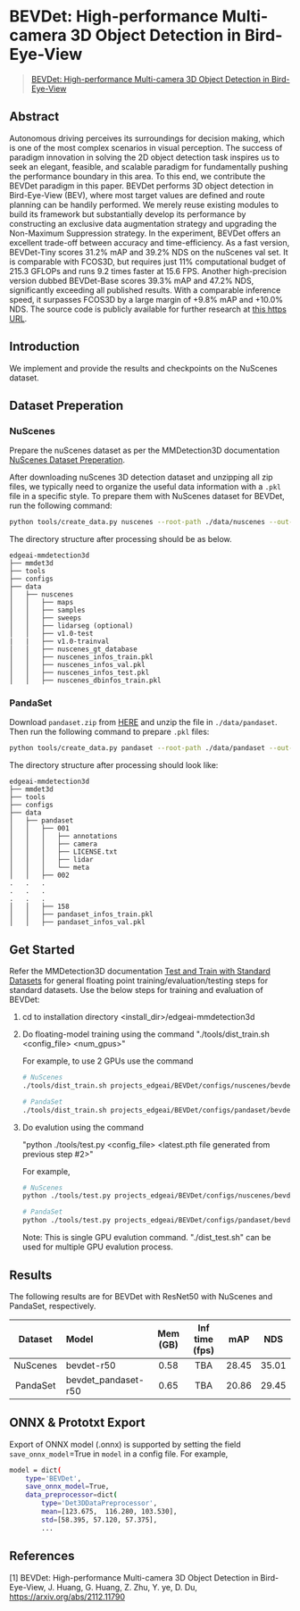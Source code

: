 # BEVDet: High-performance Multi-camera 3D Object Detection in Bird-Eye-View

> [BEVDet: High-performance Multi-camera 3D Object Detection in Bird-Eye-View](https://arxiv.org/abs/2112.11790)

<!-- [ALGORITHM] -->

## Abstract

Autonomous driving perceives its surroundings for decision making, which is one of the most complex scenarios in visual perception. The success of paradigm innovation in solving the 2D object detection task inspires us to seek an elegant, feasible, and scalable paradigm for fundamentally pushing the performance boundary in this area. To this end, we contribute the BEVDet paradigm in this paper. BEVDet performs 3D object detection in Bird-Eye-View (BEV), where most target values are defined and route planning can be handily performed. We merely reuse existing modules to build its framework but substantially develop its performance by constructing an exclusive data augmentation strategy and upgrading the Non-Maximum Suppression strategy. In the experiment, BEVDet offers an excellent trade-off between accuracy and time-efficiency. As a fast version, BEVDet-Tiny scores 31.2% mAP and 39.2% NDS on the nuScenes val set. It is comparable with FCOS3D, but requires just 11% computational budget of 215.3 GFLOPs and runs 9.2 times faster at 15.6 FPS. Another high-precision version dubbed BEVDet-Base scores 39.3% mAP and 47.2% NDS, significantly exceeding all published results. With a comparable inference speed, it surpasses FCOS3D by a large margin of +9.8% mAP and +10.0% NDS. The source code is publicly available for further research at [this https URL](https://github.com/HuangJunJie2017/BEVDet).

## Introduction

We implement and provide the results and checkpoints on the NuScenes dataset.  <!-- The result can be found in [Object Detection Zoo](../../docs/det3d_modelzoo.md) -->

## Dataset Preperation

### NuScenes

Prepare the nuScenes dataset as per the MMDetection3D documentation [NuScenes Dataset Preperation](../../docs/en/advanced_guides/datasets/nuscenes.md). 

After downloading nuScenes 3D detection dataset and unzipping all zip files, we typically need to organize the useful data information with a `.pkl` file in a specific style. To prepare them with NuScenes dataset for BEVDet, run the following command:

```bash
python tools/create_data.py nuscenes --root-path ./data/nuscenes --out-dir ./data/nuscenes --extra-tag nuscenes/ --bevdet
```

The directory structure after processing should be as below.

```
edgeai-mmdetection3d
├── mmdet3d
├── tools
├── configs
├── data
│   ├── nuscenes
│   │   ├── maps
│   │   ├── samples
│   │   ├── sweeps
│   │   ├── lidarseg (optional)
│   │   ├── v1.0-test
|   |   ├── v1.0-trainval
│   │   ├── nuscenes_gt_database
│   │   ├── nuscenes_infos_train.pkl
│   │   ├── nuscenes_infos_val.pkl
│   │   ├── nuscenes_infos_test.pkl
│   │   ├── nuscenes_dbinfos_train.pkl
```

### PandaSet

Download `pandaset.zip` from [HERE](https://huggingface.co/datasets/georghess/pandaset/tree/main) and unzip the file in `./data/pandaset`. Then run the following command to prepare `.pkl` files:

```bash
python tools/create_data.py pandaset --root-path ./data/pandaset --out-dir ./data/pandaset --extra-tag pandaset
```

The directory structure after processing should look like:

```
edgeai-mmdetection3d
├── mmdet3d
├── tools
├── configs
├── data
│   ├── pandaset
│   │   ├── 001
│   │   │   ├── annotations
│   │   │   ├── camera
│   │   │   ├── LICENSE.txt
│   │   │   ├── lidar
│   │   │   └── meta
│   │   ├── 002 
.   .   .
.   .   .
.   .   .
│   │   ├── 158
│   │   ├── pandaset_infos_train.pkl
│   │   ├── pandaset_infos_val.pkl
```

## Get Started

Refer the MMDetection3D documentation [Test and Train with Standard Datasets](../../docs/en/user_guides/train_test.md) for general floating point training/evaluation/testing steps for standard datasets. Use the below steps for training and evaluation of BEVDet:

1. cd to installation directory <install_dir>/edgeai-mmdetection3d

2. Do floating-model training using the command 
    "./tools/dist_train.sh <config_file> <num_gpus>"

    For example, to use 2 GPUs use the command
    ```bash
    # NuScenes
    ./tools/dist_train.sh projects_edgeai/BEVDet/configs/nuscenes/bevdet_r50.py 2

    # PandaSet
    ./tools/dist_train.sh projects_edgeai/BEVDet/configs/pandaset/bevdet_pandaset_r50.py 2
    ```

3.  Do evalution using the command 

    "python ./tools/test.py <config_file> <latest.pth file generated from previous step #2>" 

    For example,

    ```bash
    # NuScenes
    python ./tools/test.py projects_edgeai/BEVDet/configs/nuscenes/bevdet_r50.py ./work_dirs/bevdet_r50/epoch_24.pth

    # PandaSet
    python ./tools/test.py projects_edgeai/BEVDet/configs/pandaset/bevdet_pandaset_r50.py ./work_dirs/bevdet_pandaset-r50/epoch_24.pth
    ```
    Note: This is single GPU evalution command. "./dist_test.sh" can be used for multiple GPU evalution process.

## Results

The following results are for BEVDet with ResNet50 with NuScenes and PandaSet, respectively.

|  Dataset  |                    Model                      | Mem (GB) | Inf time (fps) | mAP    | NDS   |
|:---------:| :-------------------------------------------  | :------: | :------------: | :---:  | :--:  |
| NuScenes  | bevdet-r50                                    |   0.58   |       TBA      | 28.45  | 35.01 | 
| PandaSet  | bevdet_pandaset-r50                           |   0.65   |       TBA      | 20.86  | 29.45 | 

<!--
## 3D Object Detection Model Zoo

Complexity and Accuracy report of several trained models is available at the [3D Detection Model Zoo](../../docs/det3d_modelzoo.md) 


## Quantization
This tutorial explains more about quantization and how to do [Quantization Aware Training (QAT)](../../docs/det3d_quantization.md) of detection models.
-->

## ONNX & Prototxt Export

Export of ONNX model (.onnx) is supported by setting the field `save_onnx_model`=True in `model` in a config file. For example,

```bash
model = dict(
    type='BEVDet',
    save_onnx_model=True,
    data_preprocessor=dict(
        type='Det3DDataPreprocessor',
        mean=[123.675,  116.280, 103.530],
        std=[58.395, 57.120, 57.375],
        ...
```
## References

[1] BEVDet: High-performance Multi-camera 3D Object Detection in Bird-Eye-View, J. Huang, G. Huang, Z. Zhu, Y. ye, D. Du, https://arxiv.org/abs/2112.11790
